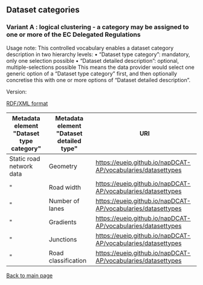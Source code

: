 ## Dataset categories
### Variant A : logical clustering - a category may be assigned to one or more of the EC Delegated Regulations

Usage note: This controlled vocabulary enables a dataset category description in two hierarchy levels:
•	“Dataset type category”: mandatory, only one selection possible 
•	“Dataset detailed description”: optional, multiple-selections possible
This means the data provider would select one generic option of a “Dataset type category” first, and then optionally concretise this with one or more options of “Dataset detailed description”.

Version:

[RDF/XML format](www.google.com)

Metadata element "Dataset type category" | Metadata element "Dataset detailed type" | URI
---------------------------------------- | ---------------------------------------- | ---
Static road network data | Geometry | https://eueip.github.io/napDCAT-AP/vocabularies/datasettypes
" | Road width | https://eueip.github.io/napDCAT-AP/vocabularies/datasettypes
" | Number of lanes | https://eueip.github.io/napDCAT-AP/vocabularies/datasettypes
" | Gradients | https://eueip.github.io/napDCAT-AP/vocabularies/datasettypes
" | Junctions | https://eueip.github.io/napDCAT-AP/vocabularies/datasettypes
" | Road classification | https://eueip.github.io/napDCAT-AP/vocabularies/datasettypes

[Back to main page](https://eueip.github.io/napDCAT-AP/)
